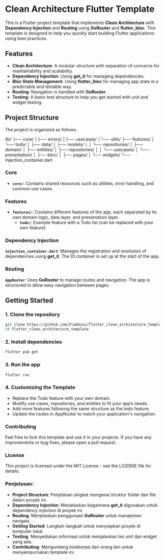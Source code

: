 # Clean Architecture Flutter Template

This is a Flutter project template that implements **Clean Architecture** with **Dependency Injection** and **Routing** using **GoRouter** and **flutter_bloc**. This template is designed to help you quickly start building Flutter applications using best practices.

## Features

- **Clean Architecture**: A modular structure with separation of concerns for maintainability and scalability.
- **Dependency Injection**: Using **get_it** for managing dependencies.
- **Bloc State Management**: Using **flutter_bloc** for managing app state in a predictable and testable way.
- **Routing**: Navigation is handled with **GoRouter**.
- **Testing**: A basic test structure to help you get started with unit and widget testing.

## Project Structure

The project is organized as follows:

lib/
├── core/
│├── errors/
│├── usecases/
│└── utils/
├── features/
│ └── todo/
│ ├── data/
│ ├── models/
│ │ └── repositories/
│ ├── domain/
│ ├── entities/
│ ├── repositories/
│ │ └── usecases/
│ └── presentation/
│ ├── bloc/
│ ├── pages/
│ └── widgets/
└── injection_container.dart


### Core

- **`core/`**: Contains shared resources such as utilities, error handling, and common use cases.

### Features

- **`features/`**: Contains different features of the app, each separated by its own domain logic, data layer, and presentation layer.
  - **`todo/`**: Example feature with a Todo list (can be replaced with your own feature).

### Dependency Injection

**`injection_container.dart`**: Manages the registration and resolution of dependencies using **get_it**. The DI container is set up at the start of the app.

### Routing

**`AppRouter`**: Uses **GoRouter** to manage routes and navigation. The app is structured to allow easy navigation between pages.

## Getting Started

### 1. Clone the repository

```bash
git clone https://github.com/Vladeouz/flutter_clean_architecture_template.git
cd flutter_clean_architecture_template
```
### 2. Install dependencies

```bash
flutter pub get
```
### 3.  Run the app

```bash
flutter run
```

### 4. Customizing the Template
- Replace the Todo feature with your own domain.
- Modify use cases, repositories, and entities to fit your app’s needs.
- Add more features following the same structure as the todo feature.
- Update the routes in AppRouter to match your application's navigation.

### Contributing
Feel free to fork this template and use it in your projects. If you have any improvements or bug fixes, please open a pull request.

### License
This project is licensed under the MIT License - see the LICENSE file for details.

### Penjelasan:
- **Project Structure**: Penjelasan singkat mengenai struktur folder dan file dalam proyek ini.
- **Dependency Injection**: Menjelaskan bagaimana **get_it** digunakan untuk dependency injection di proyek ini.
- **Routing**: Menjelaskan penggunaan **GoRouter** untuk manajemen navigasi.
- **Getting Started**: Langkah-langkah untuk menyiapkan proyek di komputer lokal.
- **Testing**: Menyediakan informasi untuk menjalankan tes unit dan widget yang ada.
- **Contributing**: Mengundang kolaborasi dari orang lain untuk menyempurnakan template ini.
